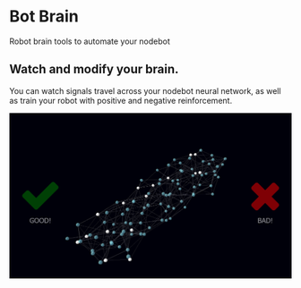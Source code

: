 # Bot Brain

Robot brain tools to automate your nodebot

## Watch and modify your brain.

You can watch signals travel across your nodebot neural network, as well as train your robot with positive and negative reinforcement.

![brain-3d.png](brain-3d.png)
